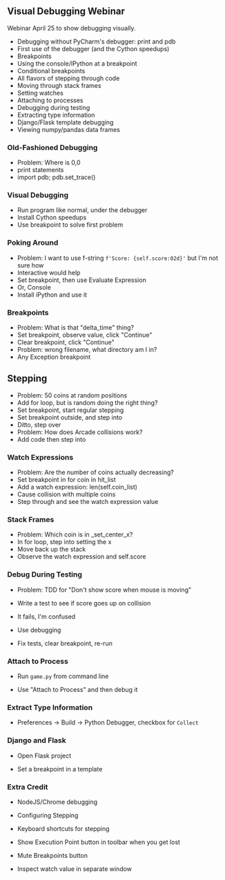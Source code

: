 ## Visual Debugging Webinar

Webinar April 25 to show debugging visually.

- Debugging without PyCharm's debugger: print and pdb
- First use of the debugger (and the Cython speedups)
- Breakpoints
- Using the console/IPython at a breakpoint
- Conditional breakpoints
- All flavors of stepping through code
- Moving through stack frames
- Setting watches
- Attaching to processes
- Debugging during testing
- Extracting type information
- Django/Flask template debugging
- Viewing numpy/pandas data frames



### Old-Fashioned Debugging

- Problem: Where is 0,0
- print statements
- import pdb; pdb.set_trace()


### Visual Debugging

- Run program like normal, under the debugger
- Install Cython speedups
- Use breakpoint to solve first problem

### Poking Around

- Problem: I want to use f-string `f'Score: {self.score:02d}'` but I'm not sure how
- Interactive would help
- Set breakpoint, then use Evaluate Expression
- Or, Console
- Install iPython and use it

### Breakpoints

- Problem: What is that "delta_time" thing?
- Set breakpoint, observe value, click "Continue"
- Clear breakpoint, click "Continue"
- Problem: wrong filename, what directory am I in?
- Any Exception breakpoint

## Stepping

- Problem: 50 coins at random positions
- Add for loop, but is random doing the right thing?
- Set breakpoint, start regular stepping
- Set breakpoint outside, and step into
- Ditto, step over
- Problem: How does Arcade collisions work?
- Add code then step into

### Watch Expressions

- Problem: Are the number of coins actually decreasing?
- Set breakpoint in for coin in hit_list
- Add a watch expression: len(self.coin_list)
- Cause collision with multiple coins
- Step through and see the watch expression value

### Stack Frames

- Problem: Which coin is in _set_center_x?
- In for loop, step into setting the x
- Move back up the stack
- Observe the watch expression and self.score

### Debug During Testing

- Problem: TDD for "Don't show score when mouse is moving"

- Write a test to see if score goes up on collision

- It fails, I'm confused

- Use debugging

- Fix tests, clear breakpoint, re-run

### Attach to Process

- Run ``game.py`` from command line

- Use "Attach to Process" and then debug it

### Extract Type Information

- Preferences -> Build -> Python Debugger, checkbox for 
  `Collect`

### Django and Flask 

- Open Flask project

- Set a breakpoint in a template

### Extra Credit

- NodeJS/Chrome debugging

- Configuring Stepping 

- Keyboard shortcuts for stepping

- Show Execution Point button in toolbar when you get lost

- Mute Breakpoints button

- Inspect watch value in separate window


